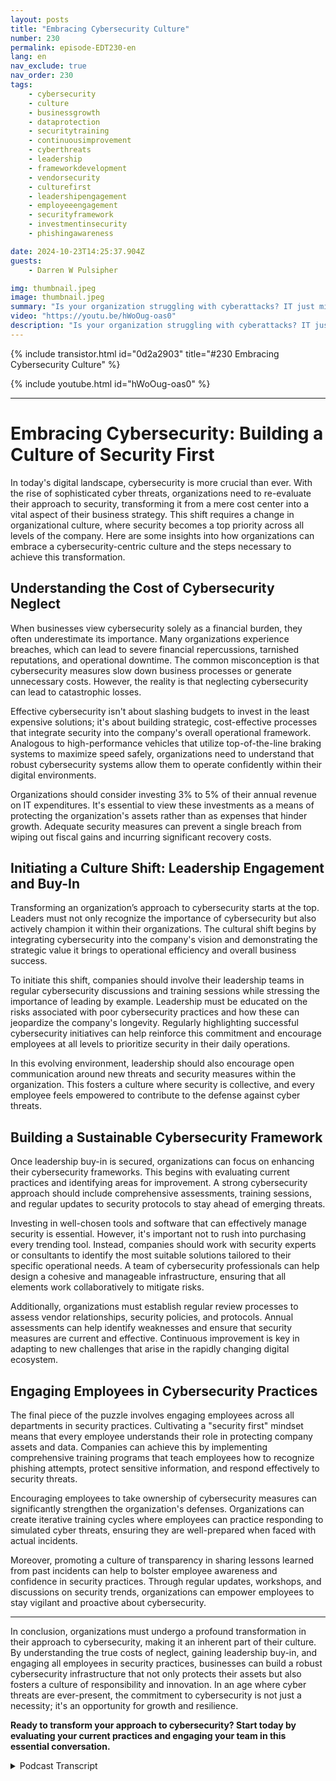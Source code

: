 ```yaml
---
layout: posts
title: "Embracing Cybersecurity Culture"
number: 230
permalink: episode-EDT230-en
lang: en
nav_exclude: true
nav_order: 230
tags:
    - cybersecurity
    - culture
    - businessgrowth
    - dataprotection
    - securitytraining
    - continuousimprovement
    - cyberthreats
    - leadership
    - frameworkdevelopment
    - vendorsecurity
    - culturefirst
    - leadershipengagement
    - employeeengagement
    - securityframework
    - investmentinsecurity
    - phishingawareness

date: 2024-10-23T14:25:37.904Z
guests:
    - Darren W Pulsipher

img: thumbnail.jpeg
image: thumbnail.jpeg
summary: "Is your organization struggling with cyberattacks? IT just might be an internal problem more than an external threat. Embracing a cybersecurity culture can improve your cybersecurity position with a few small, profound changes. Check out Darren's interview with Nathan Whitacre, author and founder of Stimulus Technologies."
video: "https://youtu.be/hWoOug-oas0"
description: "Is your organization struggling with cyberattacks? IT just might be an internal problem more than an external threat. Embracing a cybersecurity culture can improve your cybersecurity position with a few small, profound changes. Check out Darren's interview with Nathan Whitacre, author and founder of Stimulus Technologies."
---
```


<div>
{% include transistor.html id="0d2a2903" title="#230 Embracing Cybersecurity Culture" %}

{% include youtube.html id="hWoOug-oas0" %}
</div>

---

# Embracing Cybersecurity: Building a Culture of Security First

In today's digital landscape, cybersecurity is more crucial than ever. With the rise of sophisticated cyber threats, organizations need to re-evaluate their approach to security, transforming it from a mere cost center into a vital aspect of their business strategy. This shift requires a change in organizational culture, where security becomes a top priority across all levels of the company. Here are some insights into how organizations can embrace a cybersecurity-centric culture and the steps necessary to achieve this transformation.

## Understanding the Cost of Cybersecurity Neglect

When businesses view cybersecurity solely as a financial burden, they often underestimate its importance. Many organizations experience breaches, which can lead to severe financial repercussions, tarnished reputations, and operational downtime. The common misconception is that cybersecurity measures slow down business processes or generate unnecessary costs. However, the reality is that neglecting cybersecurity can lead to catastrophic losses.

Effective cybersecurity isn't about slashing budgets to invest in the least expensive solutions; it's about building strategic, cost-effective processes that integrate security into the company's overall operational framework. Analogous to high-performance vehicles that utilize top-of-the-line braking systems to maximize speed safely, organizations need to understand that robust cybersecurity systems allow them to operate confidently within their digital environments. 

Organizations should consider investing 3% to 5% of their annual revenue on IT expenditures. It's essential to view these investments as a means of protecting the organization's assets rather than as expenses that hinder growth. Adequate security measures can prevent a single breach from wiping out fiscal gains and incurring significant recovery costs.

## Initiating a Culture Shift: Leadership Engagement and Buy-In

Transforming an organization’s approach to cybersecurity starts at the top. Leaders must not only recognize the importance of cybersecurity but also actively champion it within their organizations. The cultural shift begins by integrating cybersecurity into the company's vision and demonstrating the strategic value it brings to operational efficiency and overall business success.

To initiate this shift, companies should involve their leadership teams in regular cybersecurity discussions and training sessions while stressing the importance of leading by example. Leadership must be educated on the risks associated with poor cybersecurity practices and how these can jeopardize the company's longevity. Regularly highlighting successful cybersecurity initiatives can help reinforce this commitment and encourage employees at all levels to prioritize security in their daily operations.

In this evolving environment, leadership should also encourage open communication around new threats and security measures within the organization. This fosters a culture where security is collective, and every employee feels empowered to contribute to the defense against cyber threats.

## Building a Sustainable Cybersecurity Framework

Once leadership buy-in is secured, organizations can focus on enhancing their cybersecurity frameworks. This begins with evaluating current practices and identifying areas for improvement. A strong cybersecurity approach should include comprehensive assessments, training sessions, and regular updates to security protocols to stay ahead of emerging threats.

Investing in well-chosen tools and software that can effectively manage security is essential. However, it's important not to rush into purchasing every trending tool. Instead, companies should work with security experts or consultants to identify the most suitable solutions tailored to their specific operational needs. A team of cybersecurity professionals can help design a cohesive and manageable infrastructure, ensuring that all elements work collaboratively to mitigate risks.

Additionally, organizations must establish regular review processes to assess vendor relationships, security policies, and protocols. Annual assessments can help identify weaknesses and ensure that security measures are current and effective. Continuous improvement is key in adapting to new challenges that arise in the rapidly changing digital ecosystem.

## Engaging Employees in Cybersecurity Practices

The final piece of the puzzle involves engaging employees across all departments in security practices. Cultivating a "security first" mindset means that every employee understands their role in protecting company assets and data. Companies can achieve this by implementing comprehensive training programs that teach employees how to recognize phishing attempts, protect sensitive information, and respond effectively to security threats.

Encouraging employees to take ownership of cybersecurity measures can significantly strengthen the organization's defenses. Organizations can create iterative training cycles where employees can practice responding to simulated cyber threats, ensuring they are well-prepared when faced with actual incidents.

Moreover, promoting a culture of transparency in sharing lessons learned from past incidents can help to bolster employee awareness and confidence in security practices. Through regular updates, workshops, and discussions on security trends, organizations can empower employees to stay vigilant and proactive about cybersecurity.

---

In conclusion, organizations must undergo a profound transformation in their approach to cybersecurity, making it an inherent part of their culture. By understanding the true costs of neglect, gaining leadership buy-in, and engaging all employees in security practices, businesses can build a robust cybersecurity infrastructure that not only protects their assets but also fosters a culture of responsibility and innovation. In an age where cyber threats are ever-present, the commitment to cybersecurity is not just a necessity; it's an opportunity for growth and resilience.

**Ready to transform your approach to cybersecurity? Start today by evaluating your current practices and engaging your team in this essential conversation.**



<details>
<summary> Podcast Transcript </summary>

<p></p>

</details>

